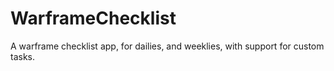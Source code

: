 # WarframeChecklist
A warframe checklist app, for dailies, and weeklies, with support for custom tasks.
